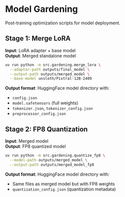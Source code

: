 # Model Gardening

Post-training optimization scripts for model deployment.

## Stage 1: Merge LoRA

**Input**: LoRA adapter + base model  
**Output**: Merged standalone model

```bash
uv run python -m src.gardening.merge_lora \
  --adapter-path outputs/final_model \
  --output-path outputs/merged_model \
  --base-model unsloth/Pixtral-12B-2409
```

**Output format**: HuggingFace model directory with:
- `config.json`
- `model.safetensors` (full weights)
- `tokenizer.json`, `tokenizer_config.json`
- `preprocessor_config.json`

## Stage 2: FP8 Quantization

**Input**: Merged model  
**Output**: FP8 quantized model

```bash
uv run python -m src.gardening.quantize_fp8 \
  --model-path outputs/merged_model \
  --output-path outputs/merged_model_fp8
```

**Output format**: HuggingFace model directory with:
- Same files as merged model but with FP8 weights
- `quantization_config.json` (quantization metadata)
